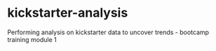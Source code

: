 # kickstarter-analysis
Performing analysis on kickstarter data to uncover trends - bootcamp training module 1
